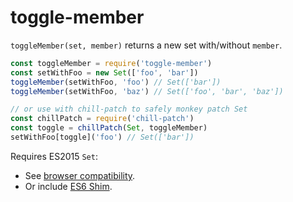 # toggle-member

`toggleMember(set, member)` returns a new set with/without `member`.

```js
const toggleMember = require('toggle-member')
const setWithFoo = new Set(['foo', 'bar'])
toggleMember(setWithFoo, 'foo') // Set(['bar'])
toggleMember(setWithFoo, 'baz') // Set(['foo', 'bar', 'baz'])

// or use with chill-patch to safely monkey patch Set
const chillPatch = require('chill-patch')
const toggle = chillPatch(Set, toggleMember)
setWithFoo[toggle]('foo') // Set(['bar'])
```




Requires ES2015 `Set`:
- See [browser compatibility](https://developer.mozilla.org/en-US/docs/Web/JavaScript/Reference/Global_Objects/Set#Browser_compatibility).
- Or include [ES6 Shim](https://github.com/paulmillr/es6-shim).
